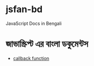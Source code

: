 # jsfan-bd
JavaScript Docs in Bengali

# জাভাস্ক্রিপ্ট এর বাংলা ডকুমেন্টস  

* [callback function](https://github.com/SajibDevnath/jsfan-bd/blob/master/callback-function.md)
